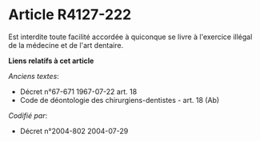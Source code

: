 # Article R4127-222

Est interdite toute facilité accordée à quiconque se livre à l'exercice illégal de la médecine et de l'art dentaire.

**Liens relatifs à cet article**

_Anciens textes_:

  - Décret n°67-671 1967-07-22 art. 18
  - Code de déontologie des chirurgiens-dentistes - art. 18 (Ab)

_Codifié par_:

  - Décret n°2004-802 2004-07-29
